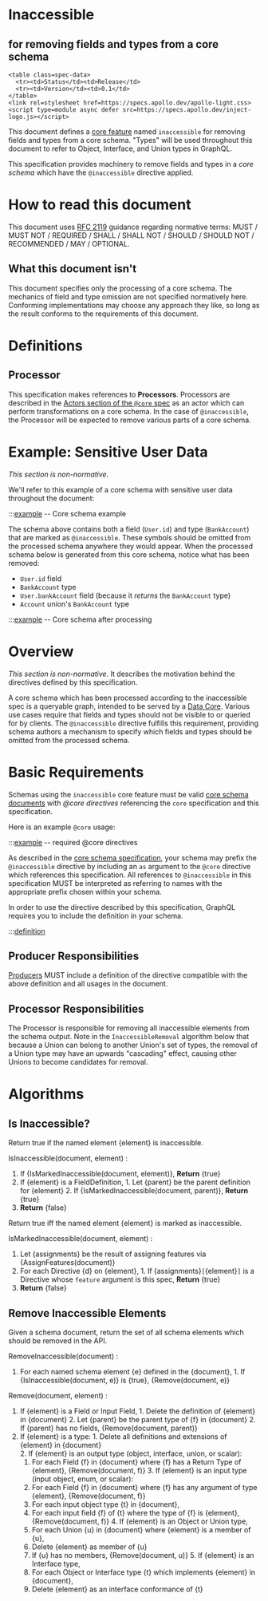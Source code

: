 # Inaccessible

<h2>for removing fields and types from a core schema</h2>

```raw html
<table class=spec-data>
  <tr><td>Status</td><td>Release</td>
  <tr><td>Version</td><td>0.1</td>
</table>
<link rel=stylesheet href=https://specs.apollo.dev/apollo-light.css>
<script type=module async defer src=https://specs.apollo.dev/inject-logo.js></script>
```

This document defines a [core feature](https://specs.apollo.dev/core) named `inaccessible` for removing fields and types from a core schema. "Types" will be used throughout this document to refer to Object, Interface, and Union types in GraphQL.

This specification provides machinery to remove fields and types in a *core schema* which have the `@inaccessible` directive applied.

# How to read this document

This document uses [RFC 2119](https://www.ietf.org/rfc/rfc2119.txt) guidance regarding normative terms: MUST / MUST NOT / REQUIRED / SHALL / SHALL NOT / SHOULD / SHOULD NOT / RECOMMENDED / MAY / OPTIONAL.

## What this document isn't

This document specifies only the processing of a core schema. The mechanics of field and type omission are not specified normatively here. Conforming implementations may choose any approach they like, so long as the result conforms to the requirements of this document.

# Definitions

## Processor

This specification makes references to **Processors**. Processors are described in the [Actors section of the `@core` spec](https://specs.apollo.dev/core/v0.2/#sec-Actors) as an actor which can perform transformations on a core schema. In the case of `@inaccessible`, the Processor will be expected to remove various parts of a core schema.

# Example: Sensitive User Data

*This section is non-normative.*

We'll refer to this example of a core schema with sensitive user data throughout the document:

:::[example](./schema.graphql) -- Core schema example

The schema above contains both a field (`User.id`) and type (`BankAccount`) that are marked as `@inaccessible`. These symbols should be omitted from the processed schema anywhere they would appear. When the processed schema below is generated from this core schema, notice what has been removed:
* `User.id` field
* `BankAccount` type
* `User.bankAccount` field (because it _returns_ the `BankAccount` type)
* `Account` union's `BankAccount` type

:::[example](./processedSchema.graphql) -- Core schema after processing

# Overview

*This section is non-normative.* It describes the motivation behind the directives defined by this specification.

A core schema which has been processed according to the inaccessible spec is a queryable graph, intended to be served by a [Data Core](https://specs.apollo.dev/core/v0.2/#sec-Actors). Various use cases require that fields and types should not be visible to or queried for by clients. The `@inaccessible` directive fulfills this requirement, providing schema authors a mechanism to specify which fields and types should be omitted from the processed schema.

# Basic Requirements

Schemas using the `inaccessible` core feature must be valid [core schema documents](https://specs.apollo.dev/core/v0.2) with *@core directives* referencing the `core` specification and this specification.

Here is an example `@core` usage:

:::[example](./coreDirectives.graphql) -- required @core directives

As described in the [core schema specification](https://specs.apollo.dev/core/v0.2/#sec-Prefixing), your schema may prefix the `@inaccessible` directive by including an `as` argument to the `@core` directive which references this specification. All references to `@inaccessible` in this specification MUST be interpreted as referring to names with the appropriate prefix chosen within your schema.

In order to use the directive described by this specification, GraphQL requires you to include the definition in your schema.

:::[definition](inaccessible.spec.graphql)

## Producer Responsibilities

[Producers](https://specs.apollo.dev/core/v0.2/#sec-Actors) MUST include a definition of the directive compatible with the above definition and all usages in the document.

## Processor Responsibilities

The Processor is responsible for removing all inaccessible elements from the schema output. Note in the `InaccessibleRemoval` algorithm below that because a Union can belong to another Union's set of types, the removal of a Union type may have an upwards "cascading" effect, causing other Unions to become candidates for removal.

# Algorithms

## Is Inaccessible?

Return true if the named element {element} is inaccessible.

IsInaccessible(document, element) :
  1. If {IsMarkedInaccessible(document, element)}, **Return** {true}
  2. If {element} is a FieldDefinition,
    1. Let {parent} be the parent definition for {element}
    2. If {IsMarkedInaccessible(document, parent)}, **Return** {true}
  3. **Return** {false}

Return true iff the named element {element} is marked as inaccessible.

IsMarkedInaccessible(document, element) :
  1. Let {assignments} be the result of assigning features via {AssignFeatures(document)}
  2. For each Directive {d} on {element},
    1. If {assignments}`[`{element}`]` is a Directive whose `feature` argument is this spec, **Return** {true}
  3. **Return** {false}

## Remove Inaccessible Elements

Given a schema document, return the set of all schema elements which should be removed in the API.

RemoveInaccessible(document) :
  1. For each named schema element {e} defined in the {document},
    1. If {IsInaccessible(document, e)} is {true}, {Remove(document, e)}

Remove(document, element) :
  1. If {element} is a Field or Input Field,
    1. Delete the definition of {element} in {document}
    2. Let {parent} be the parent type of {f} in {document}
      2. If {parent} has no fields, {Remove(document, parent)}
  2. If {element} is a type:
    1. Delete all definitions and extensions of {element} in {document}    
    2. If {element} is an output type (object, interface, union, or scalar):
      1. For each Field {f} in {document} where {f} has a Return Type of {element}, {Remove(document, f)}
    3. If {element} is an input type (input object, enum, or scalar):
      1. For each Field {f} in {document} where {f} has any argument of type {element}, {Remove(document, f)}
      2. For each input object type {t} in {document},
        1. For each input field {f} of {t} where the type of {f} is {element}, {Remove(document, f)}
    4. If {element} is an Object or Union type,
      2. For each Union {u} in {document} where {element} is a member of {u},
        1. Delete {element} as member of {u}
        2. If {u} has no members, {Remove(document, u)}
    5. If {element} is an Interface type,
      3. For each Object or Interface type {t} which implements {element} in {document},
        1. Delete {element} as an interface conformance of {t}

